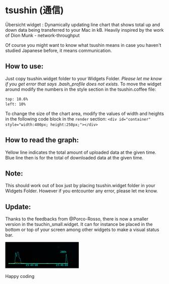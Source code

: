 # tsushin (通信)
Übersicht widget : Dynamically updating line chart that shows total up and down data being transferred to your Mac in kB. Heavily inspired by the work of Dion Munk -  network-throughput

 Of course you might want to know what tsushin means in case you haven't studied Japanese before, it means communication.

## How to use:
Just copy tsushin.widget folder to your Widgets Folder. _Please let me know if you get error that says .bash_profile does not exists._
To move the widget around modify the numbers in the style section in the tsushin.coffee file:
```
top: 10.6%
left: 10%
```

To change the size of the chart area, modify the values of width and heights in the following code block in the `render` section:
`<div id="container" style="width:400px; height:250px;"></div>`

## How to read the graph:
Yellow line indicates the total amount of uploaded data at the given time.
Blue line then is for the total of downloaded data at the given time.

## Note:
This should work out of box just by placing tsushin.widget folder in your Widgets Folder. However if you entcounter any error, please let me know.

## Update:
Thanks to the feedbacks from @Porco-Rosso, there is now a smaller version in the tsuchin_small.widget. It can for instance be placed in the bottom or top of your screen among other widgets to make a visual status bar. 

![alt text](screenshot_small.png "Tsushin small")

Happy coding
